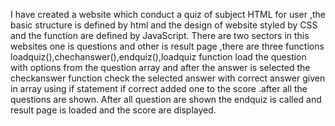 I have created a website which conduct a quiz of subject HTML for user ,the basic structure is defined by html
and the design of website styled by CSS and the function are defined by JavaScript.
There are two sectors in this websites one is questions and other is result page ,there are three functions
loadquiz(),chechanswer(),endquiz(),loadquiz function load the question with options from the question array
and after the answer is selected the checkanswer function check the selected answer with correct answer given
in array using if statement if correct added one to the score .after all the questions are shown.
After all question are shown the endquiz is called and result page is loaded and the score are displayed.
